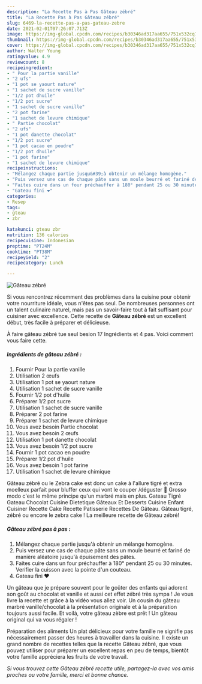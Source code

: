 ```yaml
---
description: "La Recette Pas à Pas Gâteau zébré"
title: "La Recette Pas à Pas Gâteau zébré"
slug: 6469-la-recette-pas-a-pas-gateau-zebre
date: 2021-02-01T07:26:07.713Z
image: https://img-global.cpcdn.com/recipes/b30346ad317aa655/751x532cq70/gateau-zebre-photo-principale-de-la-recette.jpg
thumbnail: https://img-global.cpcdn.com/recipes/b30346ad317aa655/751x532cq70/gateau-zebre-photo-principale-de-la-recette.jpg
cover: https://img-global.cpcdn.com/recipes/b30346ad317aa655/751x532cq70/gateau-zebre-photo-principale-de-la-recette.jpg
author: Walter Young
ratingvalue: 4.9
reviewcount: 8
recipeingredient:
- " Pour la partie vanille"
- "2 ufs"
- "1 pot se yaourt nature"
- "1 sachet de sucre vanille"
- "1/2 pot dhuile"
- "1/2 pot sucre"
- "1 sachet de sucre vanille"
- "2 pot farine"
- "1 sachet de levure chimique"
- " Partie chocolat"
- "2 ufs"
- "1 pot danette chocolat"
- "1/2 pot sucre"
- "1 pot cacao en poudre"
- "1/2 pot dhuile"
- "1 pot farine"
- "1 sachet de levure chimique"
recipeinstructions:
- "Mélangez chaque partie jusqu&#39;à obtenir un mélange homogène."
- "Puis versez une cas de chaque pâte sans un moule beurré et fariné de manière aléatoire jusqu&#39;à épuisement des pâtes."
- "Faites cuire dans un four préchauffer à 180° pendant 25 ou 30 minutes. Verifier la cuisson avec la pointe d&#39;un couteau."
- "Gateau fini ❤"
categories:
- Resep
tags:
- gteau
- zbr

katakunci: gteau zbr 
nutrition: 136 calories
recipecuisine: Indonesian
preptime: "PT24M"
cooktime: "PT38M"
recipeyield: "2"
recipecategory: Lunch

---
```



![Gâteau zébré](https://img-global.cpcdn.com/recipes/b30346ad317aa655/751x532cq70/gateau-zebre-photo-principale-de-la-recette.jpg)

Si vous rencontrez récemment des problèmes dans la cuisine pour obtenir votre nourriture idéale, vous n'êtes pas seul. De nombreuses personnes ont un talent culinaire naturel, mais pas un savoir-faire tout à fait suffisant pour cuisiner avec excellence. Cette recette de <strong> Gâteau zébré </strong> est un excellent début, très facile à préparer et délicieuse.

<!--inarticleads1-->

À faire gâteau zébré tue seul besion 17 Ingrédients et 4 pas. Voici comment vous faire cette.

##### Ingrédients de gâteau zébré :

1. Fournir  Pour la partie vanille
1. Utilisation 2 œufs
1. Utilisation 1 pot se yaourt nature
1. Utilisation 1 sachet de sucre vanille
1. Fournir 1/2 pot d&#39;huile
1. Préparer 1/2 pot sucre
1. Utilisation 1 sachet de sucre vanille
1. Préparer 2 pot farine
1. Préparer 1 sachet de levure chimique
1. Vous avez besoin  Partie chocolat
1. Vous avez besoin 2 œufs
1. Utilisation 1 pot danette chocolat
1. Vous avez besoin 1/2 pot sucre
1. Fournir 1 pot cacao en poudre
1. Préparer 1/2 pot d&#39;huile
1. Vous avez besoin 1 pot farine
1. Utilisation 1 sachet de levure chimique


Gâteau zébré ou le Zebra cake est donc un cake à l&#39;allure tigré et extra moelleux parfait pour bluffer ceux qui vont le couper /déguster 🙂 Grosso modo c&#39;est le même principe qu&#39;un marbré mais en plus. Gateau Tigré Gateau Chocolat Cuisine Dietetique Gâteaux Et Desserts Cuisine Enfant Cuisiner Recette Cake Recette Patisserie Recettes De Gâteau. Gâteau tigré, zébré ou encore le zebra cake ! La meilleure recette de Gâteau zébré! 

<!--inarticleads2-->

##### Gâteau zébré pas à pas :

1. Mélangez chaque partie jusqu&#39;à obtenir un mélange homogène.
1. Puis versez une cas de chaque pâte sans un moule beurré et fariné de manière aléatoire jusqu&#39;à épuisement des pâtes.
1. Faites cuire dans un four préchauffer à 180° pendant 25 ou 30 minutes. Verifier la cuisson avec la pointe d&#39;un couteau.
1. Gateau fini ❤


Un gâteau que je prépare souvent pour le goûter des enfants qui adorent son goût au chocolat et vanille et aussi cet effet zébré très sympa ! Je vous livre la recette et grâce à la vidéo vous allez voir. Un cousin du gâteau marbré vanille/chocolat à la présentation originale et à la préparation toujours aussi facile. Et voilà, votre gâteau zèbre est prêt ! Un gâteau original qui va vous régaler ! 

<!--inarticleads1-->

<p>
Préparation des aliments Un plat délicieux pour votre famille ne signifie pas nécessairement passer des heures à travailler dans la cuisine. Il existe un grand nombre de recettes telles que la recette Gâteau zébré, que vous pouvez utiliser pour préparer un excellent repas en peu de temps, bientôt votre famille appréciera les fruits de votre travail.
</p>

<p>
<i>Si vous trouvez cette Gâteau zébré recette utile, partagez-la avec vos amis proches ou votre famille, merci et bonne chance.</i>
</p>
